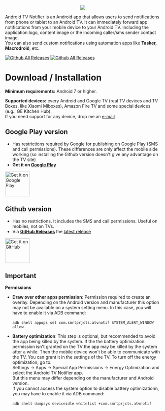 <p align="center">
<img src="https://i.ibb.co/jGdMhct/ic-banner.png">
</p>

Android TV Notifier is an Android app that allows users to send notifications from phone or tablet to an Android TV.
It can immediately forward app notifications from your mobile device to your Android TV. Including the application logo, content image or the incoming caller/sms sender contact image.<br>
You can also send custom notifications using automation apps like **Tasker, Macrodroid**, etc.

[![Github All Releases](https://img.shields.io/github/v/release/smrtprjcts/atvnotif?label=Release&logo=github&display_name=release)]()
[![Github All Releases](https://img.shields.io/github/downloads/smrtprjcts/atvnotif/total.svg?label=APK%20Downloads&logo=github)]()

# Download / Installation

**Minimum requirements:** Android 7 or higher.<br>

**Supported devices:** every Android and Google TV (real TV devices and TV Boxes, like Xiaomi Miboxes), Amazon Fire TV and some special devices (e.g.: GE Kitchen Hub).<br> If you need support for any device, drop me an [e-mail](mailto:smrtprjcts+atvnotif@gmail.com)

## Google Play version
* Has restrictions required by Google for publishing on Google Play (SMS and call permissions). These differences are only affect the mobile side working (so installing the Github version doesn't give any advantage on the TV site)
* **Get it on [Google Play](https://play.google.com/store/apps/details?id=com.smrtprjcts.atvnotif)**

[<img src="https://play.google.com/intl/en_us/badges/images/generic/en_badge_web_generic.png" alt="Get it on Google Play" height="80">](https://play.google.com/store/apps/details?id=com.smrtprjcts.atvnotif)

## Github version
* Has no restrictions. It includes the SMS and call permissions. Useful on mobiles, not on TVs.
* Via **[GitHub Releases](https://github.com/smrtprjcts/atvnotif/releases)** the [latest release](https://github.com/smrtprjcts/atvnotif/releases/latest/download/ATVNotifier-github-release.apk)

[<img src="https://raw.githubusercontent.com/ismartcoding/plain-app/main/assets/get-it-on-github.png" alt="Get it on GitHub" height="80">](https://github.com/smrtprjcts/atvnotif/releases)

## Important 
**Permissions**
* **Draw over other apps permission**: Permission required to create an overlay. Depending on the Android version and manufacturer this option may not be available on a system setting menu. In this case, you will have to enable it via ADB command:\
\
``adb shell appops set com.smrtprjcts.atvnotif SYSTEM_ALERT_WINDOW allow``

* **Battery optimization**: This step is optional, but recommended to avoid the app being killed by the system. If the the battery optimization permission isn't granted on the TV the app may be killed  by the system after a while. Then the mobile device won't be able to communicate with the TV. You can grant it in the settings of the TV. To turn off the energy optimization, go to:\
Settings -> Apps -> Special App Permissions -> Energy Optimization and select the Android TV Notifier app.\
But this menu may differ depending on the manufacturer and Android version.<br>
If you cannot access the system option to disable battery optimizationn, you may have to enable it via ADB command:\
\
``adb shell dumpsys deviceidle whitelist +com.smrtprjcts.atvnotif``
